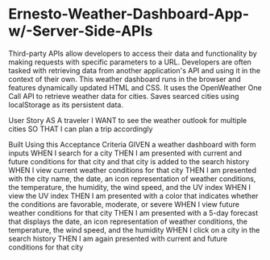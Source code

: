 # Ernesto-Weather-Dashboard-App-w/-Server-Side-APIs

Third-party APIs allow developers to access their data and functionality by making requests with specific parameters to a URL. Developers are often tasked with retrieving data from another application's API and using it in the context of their own. This weather dashboard runs in the browser and features dynamically updated HTML and CSS.
It uses the OpenWeather One Call API to retrieve weather data for cities. Saves searced cities using localStorage as its persistent data.

User Story
AS A traveler
I WANT to see the weather outlook for multiple cities
SO THAT I can plan a trip accordingly

Built Using this Acceptance Criteria
GIVEN a weather dashboard with form inputs
WHEN I search for a city
THEN I am presented with current and future conditions for that city and that city is added to the search history
WHEN I view current weather conditions for that city
THEN I am presented with the city name, the date, an icon representation of weather conditions, the temperature, the humidity, the wind speed, and the UV index
WHEN I view the UV index
THEN I am presented with a color that indicates whether the conditions are favorable, moderate, or severe
WHEN I view future weather conditions for that city
THEN I am presented with a 5-day forecast that displays the date, an icon representation of weather conditions, the temperature, the wind speed, and the humidity
WHEN I click on a city in the search history
THEN I am again presented with current and future conditions for that city
